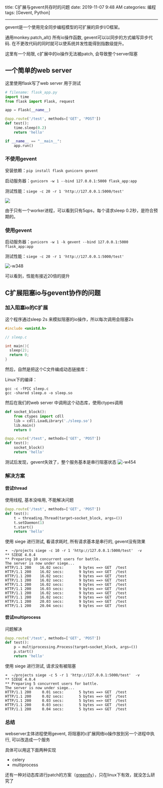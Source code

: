 title: C扩展与gevent共存时的问题
date: 2019-11-07 9:48 AM
categories: 编程
tags: [Gevent, Python]

----

gevent是一个使用完全同步编程模型的可扩展的异步I/O框架。

通用monkey.patch_all() 所有io操作函数, gevent可以以同步的方式编写异步代码. 在不更改代码的同时就可以使系统并发性能得到指数级提升。

这里有一个局限, c扩展中的io操作无法被patch, 会导致整个server阻塞

<!--more-->

## 一个简单的web server
这里使用flask写了web server 用于测试
```python
# filename: flask_app.py
import time
from flask import Flask, request

app = Flask(__name__)

@app.route('/test', methods=['GET', 'POST'])
def test():
    time.sleep(0.2)
    return 'hello'

if __name__ == "__main__":
    app.run()
```

### 不使用gevent
安装依赖：`pip install flask gunicorn gevent`

启动服务器：`gunicorn -w 1 --bind 127.0.0.1:5000 flask_app:app`

测试性能：`siege -c 20 -r 1 'http://127.0.0.1:5000/test'`

![](http://image.runjf.com/mweb/2019-11-07-15731309158635.jpg)

由于只有一个worker进程，可以看到只有5qps，每个请求sleep 0.2秒，是符合预期的。

### 使用gevent
启动服务器：`gunicorn -w 1 -k gevent --bind 127.0.0.1:5000 flask_app:app`

测试性能：`siege -c 20 -r 1 'http://127.0.0.1:5000/test'`

![-w348](http://image.runjf.com/mweb/2019-11-07-15731311981620.jpg)

可以看到，性能有接近20倍的提升

## C扩展阻塞io与gevent协作的问题
### 加入阻塞io的C扩展
这个程序通过sleep 2s 来模拟阻塞的io操作，所以每次调用会阻塞2s

```c
#include <unistd.h>

// sleep.c

int main(){
  sleep(2);
  return 0;
}
```

然后，自然是把这个C文件编成动态链接库：

Linux下的编译：

```shell
gcc -c -fPIC sleep.c
gcc -shared sleep.o -o sleep.so
```

然后在我们的web server 中调用这个动态库，使用ctypes调用

```python
def socket_block():
    from ctypes import cdll
    lib = cdll.LoadLibrary('./sleep.so')
    lib.main()
    return 0

@app.route('/test', methods=['GET', 'POST'])
def test():
    socket_block()
    return 'hello'
```

测试后发现，gevent失效了，整个服务基本是串行阻塞状态
![-w454](http://image.runjf.com/mweb/2019-11-07-15731339898524.jpg)


### 解决方案
#### 尝试thread
使用线程, 基本没啥用, 不能解决问题

```python
@app.route('/test', methods=['GET', 'POST'])
def test():
    t = threading.Thread(target=socket_block, args=())
    t.setDaemon(1)
    t.start()
    return 'hello'
```

使用 siege 进行测试, 看请求耗时, 所有请求基本是串行的, gevent没有效果
```
➜  ~/projects siege -c 10 -r 1 'http://127.0.0.1:5000/test'  -v
** SIEGE 4.0.4
** Preparing 10 concurrent users for battle.
The server is now under siege...
HTTP/1.1 200    16.02 secs:       9 bytes ==> GET  /test
HTTP/1.1 200    16.02 secs:       9 bytes ==> GET  /test
HTTP/1.1 200    16.02 secs:       9 bytes ==> GET  /test
HTTP/1.1 200    16.02 secs:       9 bytes ==> GET  /test
HTTP/1.1 200    16.02 secs:       9 bytes ==> GET  /test
HTTP/1.1 200    16.03 secs:       9 bytes ==> GET  /test
HTTP/1.1 200    16.02 secs:       9 bytes ==> GET  /test
HTTP/1.1 200    16.02 secs:       9 bytes ==> GET  /test
HTTP/1.1 200    20.03 secs:       9 bytes ==> GET  /test
HTTP/1.1 200    20.04 secs:       9 bytes ==> GET  /test
```

#### 尝试multiprocess
问题解决

```python
@app.route('/test', methods=['GET', 'POST'])
def test():
    p = multiprocessing.Process(target=socket_block, args=())
    p.start()
    return 'hello'
```

使用 siege 进行测试, 请求没有被阻塞

```
➜  ~/projects siege -c 5 -r 1 'http://127.0.0.1:5000/test'  -v
** SIEGE 4.0.4
** Preparing 5 concurrent users for battle.
The server is now under siege...
HTTP/1.1 200     0.01 secs:       5 bytes ==> GET  /test
HTTP/1.1 200     0.02 secs:       5 bytes ==> GET  /test
HTTP/1.1 200     0.03 secs:       5 bytes ==> GET  /test
HTTP/1.1 200     0.03 secs:       5 bytes ==> GET  /test
HTTP/1.1 200     0.04 secs:       5 bytes ==> GET  /test
```

### 总结
webserver主体进程使用gevent, 将阻塞的c扩展网络io操作放到另一个进程中执行, 可以改造成一个服务

具体可以用这下面两种实现
- celery
- multiprocess

还有一种对动态库进行patch的方案（[greenify](https://github.com/douban/greenify)），只在linux下有效，就没怎么研究了
